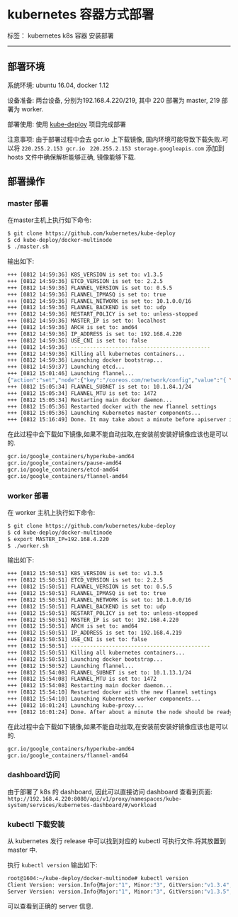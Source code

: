 ﻿# kubernetes 容器方式部署

标签： kubernetes k8s 容器 安装部署

---
## 部署环境

系统环境: ubuntu 16.04, docker 1.12

设备准备: 两台设备, 分别为192.168.4.220/219, 其中 220 部署为 master, 219 部署为 worker.

部署使用: 使用 [kube-deploy](https://github.com/kubernetes/kube-deploy) 项目完成部署

注意事项: 由于部署过程中会去 gcr.io 上下载镜像, 国内环境可能导致下载失败.可以将 `220.255.2.153 gcr.io ` `220.255.2.153 storage.googleapis.com` 添加到 hosts 文件中确保解析能够正确, 镜像能够下载.

## 部署操作

### master 部署

在master主机上执行如下命令:
```bash
$ git clone https://github.com/kubernetes/kube-deploy
$ cd kube-deploy/docker-multinode
$ ./master.sh
```

输出如下:
```bash
+++ [0812 14:59:36] K8S_VERSION is set to: v1.3.5
+++ [0812 14:59:36] ETCD_VERSION is set to: 2.2.5
+++ [0812 14:59:36] FLANNEL_VERSION is set to: 0.5.5
+++ [0812 14:59:36] FLANNEL_IPMASQ is set to: true
+++ [0812 14:59:36] FLANNEL_NETWORK is set to: 10.1.0.0/16
+++ [0812 14:59:36] FLANNEL_BACKEND is set to: udp
+++ [0812 14:59:36] RESTART_POLICY is set to: unless-stopped
+++ [0812 14:59:36] MASTER_IP is set to: localhost
+++ [0812 14:59:36] ARCH is set to: amd64
+++ [0812 14:59:36] IP_ADDRESS is set to: 192.168.4.220
+++ [0812 14:59:36] USE_CNI is set to: false
+++ [0812 14:59:36] --------------------------------------------
+++ [0812 14:59:36] Killing all kubernetes containers...
+++ [0812 14:59:36] Launching docker bootstrap...
+++ [0812 14:59:37] Launching etcd...
+++ [0812 15:01:46] Launching flannel...
{"action":"set","node":{"key":"/coreos.com/network/config","value":"{ \"Network\": \"10.1.0.0/16\", \"Backend\": {\"Type\": \"udp\"}}","modifiedIndex":4,"createdIndex":4}}
+++ [0812 15:05:34] FLANNEL_SUBNET is set to: 10.1.84.1/24
+++ [0812 15:05:34] FLANNEL_MTU is set to: 1472
+++ [0812 15:05:34] Restarting main docker daemon...
+++ [0812 15:05:36] Restarted docker with the new flannel settings
+++ [0812 15:05:36] Launching Kubernetes master components...
+++ [0812 15:16:49] Done. It may take about a minute before apiserver is up.
```

在此过程中会下载如下镜像,如果不能自动拉取,在安装前安装好镜像应该也是可以的.
```bash
gcr.io/google_containers/hyperkube-amd64
gcr.io/google_containers/pause-amd64
gcr.io/google_containers/etcd-amd64
gcr.io/google_containers/flannel-amd64
```

### worker 部署

在 worker 主机上执行如下命令:
```bash
$ git clone https://github.com/kubernetes/kube-deploy
$ cd kube-deploy/docker-multinode
$ export MASTER_IP=192.168.4.220
$ ./worker.sh
```

输出如下:
```bash
+++ [0812 15:50:51] K8S_VERSION is set to: v1.3.5
+++ [0812 15:50:51] ETCD_VERSION is set to: 2.2.5
+++ [0812 15:50:51] FLANNEL_VERSION is set to: 0.5.5
+++ [0812 15:50:51] FLANNEL_IPMASQ is set to: true
+++ [0812 15:50:51] FLANNEL_NETWORK is set to: 10.1.0.0/16
+++ [0812 15:50:51] FLANNEL_BACKEND is set to: udp
+++ [0812 15:50:51] RESTART_POLICY is set to: unless-stopped
+++ [0812 15:50:51] MASTER_IP is set to: 192.168.4.220
+++ [0812 15:50:51] ARCH is set to: amd64
+++ [0812 15:50:51] IP_ADDRESS is set to: 192.168.4.219
+++ [0812 15:50:51] USE_CNI is set to: false
+++ [0812 15:50:51] --------------------------------------------
+++ [0812 15:50:51] Killing all kubernetes containers...
+++ [0812 15:50:51] Launching docker bootstrap...
+++ [0812 15:50:52] Launching flannel...
+++ [0812 15:54:08] FLANNEL_SUBNET is set to: 10.1.13.1/24
+++ [0812 15:54:08] FLANNEL_MTU is set to: 1472
+++ [0812 15:54:08] Restarting main docker daemon...
+++ [0812 15:54:10] Restarted docker with the new flannel settings
+++ [0812 15:54:10] Launching Kubernetes worker components...
+++ [0812 16:01:24] Launching kube-proxy...
+++ [0812 16:01:24] Done. After about a minute the node should be ready.
```

在此过程中会下载如下镜像,如果不能自动拉取,在安装前安装好镜像应该也是可以的.
```bash
gcr.io/google_containers/hyperkube-amd64
gcr.io/google_containers/flannel-amd64
```

### dashboard访问

由于部署了 k8s 的 dashboard, 因此可以直接访问 dashboard 查看到页面:
`http://192.168.4.220:8080/api/v1/proxy/namespaces/kube-system/services/kubernetes-dashboard/#/workload` 

### kubectl 下载安装

从 kubernetes 发行 release 中可以找到对应的 kubectl 可执行文件.将其放置到 master 中.

执行 `kubectl version`
输出如下:
```bash
root@1604:~/kube-deploy/docker-multinode# kubectl version
Client Version: version.Info{Major:"1", Minor:"3", GitVersion:"v1.3.4", GitCommit:"dd6b458ef8dbf24aff55795baa68f83383c9b3a9", GitTreeState:"clean", BuildDate:"2016-08-01T16:45:16Z", GoVersion:"go1.6.2", Compiler:"gc", Platform:"linux/amd64"}
Server Version: version.Info{Major:"1", Minor:"3", GitVersion:"v1.3.5", GitCommit:"b0deb2eb8f4037421077f77cb163dbb4c0a2a9f5", GitTreeState:"clean", BuildDate:"2016-08-11T20:21:58Z", GoVersion:"go1.6.2", Compiler:"gc", Platform:"linux/amd64"}
```
可以查看到正确的 server 信息.


